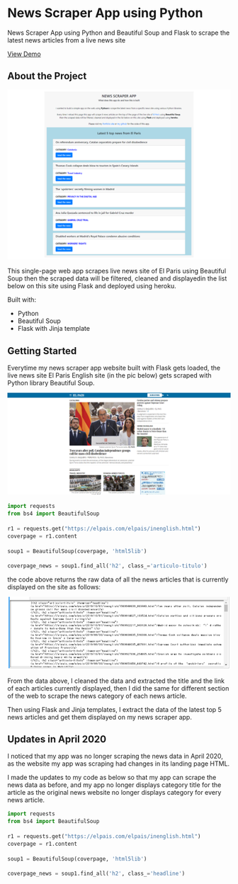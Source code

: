 # News Scraper App using Python

News Scraper App using Python and Beautiful Soup and Flask to scrape the latest news articles from a live news site

<a href="https://pythonnewsscraper.herokuapp.com/" target="_blank">View Demo</a>

## About the Project

![About the Project](images/newsscraperapp.png)

This single-page web app scrapes live news site of El Paris using Beautiful Soup then the scraped data will be filtered, cleaned and displayedin the list below on this site using Flask and deployed using heroku.

Built with:

- Python
- Beautiful Soup
- Flask with Jinja template

## Getting Started

Everytime my news scraper app website built with Flask gets loaded, the live news site El Paris English site (in the pic below) gets scraped with Python library Beautiful Soup.

![Getting Started](images/elparis.png)

```python
import requests
from bs4 import BeautifulSoup

r1 = requests.get("https://elpais.com/elpais/inenglish.html")
coverpage = r1.content

soup1 = BeautifulSoup(coverpage, 'html5lib')

coverpage_news = soup1.find_all('h2', class_='articulo-titulo')
```
the code above returns the raw data of all the news articles that is currently displayed on the site as follows:

![Getting Started](images/code1.png)

From the data above, I cleaned the data and extracted the title and the link of each articles currently displayed, then I did the same for different section of the web to scrape the news category of each news article.

Then using Flask and Jinja templates, I extract the data of the latest top 5 news articles and get them displayed on my news scraper app.

## Updates in April 2020

I noticed that my app was no longer scraping the news data in April 2020,
as the website my app was scraping had changes in its landing page HTML.

I made the updates to my code as below so that my app can scrape the news data as before, and my app no longer displays category title for the article as the original news website no longer displays category for every news article.

```python
import requests
from bs4 import BeautifulSoup

r1 = requests.get("https://elpais.com/elpais/inenglish.html")
coverpage = r1.content

soup1 = BeautifulSoup(coverpage, 'html5lib')

coverpage_news = soup1.find_all('h2', class_='headline')
```


